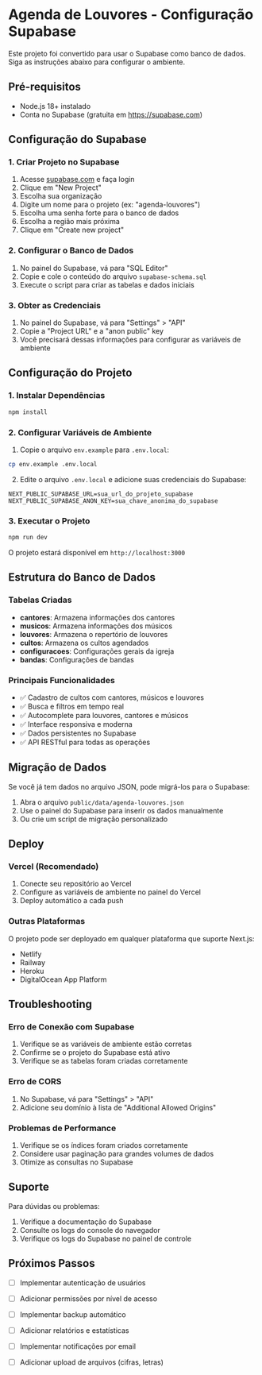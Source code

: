 # Agenda de Louvores - Configuração Supabase

Este projeto foi convertido para usar o Supabase como banco de dados. Siga as instruções abaixo para configurar o ambiente.

## Pré-requisitos

- Node.js 18+ instalado
- Conta no Supabase (gratuita em https://supabase.com)

## Configuração do Supabase

### 1. Criar Projeto no Supabase

1. Acesse [supabase.com](https://supabase.com) e faça login
2. Clique em "New Project"
3. Escolha sua organização
4. Digite um nome para o projeto (ex: "agenda-louvores")
5. Escolha uma senha forte para o banco de dados
6. Escolha a região mais próxima
7. Clique em "Create new project"

### 2. Configurar o Banco de Dados

1. No painel do Supabase, vá para "SQL Editor"
2. Copie e cole o conteúdo do arquivo `supabase-schema.sql`
3. Execute o script para criar as tabelas e dados iniciais

### 3. Obter as Credenciais

1. No painel do Supabase, vá para "Settings" > "API"
2. Copie a "Project URL" e a "anon public" key
3. Você precisará dessas informações para configurar as variáveis de ambiente

## Configuração do Projeto

### 1. Instalar Dependências

```bash
npm install
```

### 2. Configurar Variáveis de Ambiente

1. Copie o arquivo `env.example` para `.env.local`:
```bash
cp env.example .env.local
```

2. Edite o arquivo `.env.local` e adicione suas credenciais do Supabase:
```env
NEXT_PUBLIC_SUPABASE_URL=sua_url_do_projeto_supabase
NEXT_PUBLIC_SUPABASE_ANON_KEY=sua_chave_anonima_do_supabase
```

### 3. Executar o Projeto

```bash
npm run dev
```

O projeto estará disponível em `http://localhost:3000`

## Estrutura do Banco de Dados

### Tabelas Criadas

- **cantores**: Armazena informações dos cantores
- **musicos**: Armazena informações dos músicos
- **louvores**: Armazena o repertório de louvores
- **cultos**: Armazena os cultos agendados
- **configuracoes**: Configurações gerais da igreja
- **bandas**: Configurações de bandas

### Principais Funcionalidades

- ✅ Cadastro de cultos com cantores, músicos e louvores
- ✅ Busca e filtros em tempo real
- ✅ Autocomplete para louvores, cantores e músicos
- ✅ Interface responsiva e moderna
- ✅ Dados persistentes no Supabase
- ✅ API RESTful para todas as operações

## Migração de Dados

Se você já tem dados no arquivo JSON, pode migrá-los para o Supabase:

1. Abra o arquivo `public/data/agenda-louvores.json`
2. Use o painel do Supabase para inserir os dados manualmente
3. Ou crie um script de migração personalizado

## Deploy

### Vercel (Recomendado)

1. Conecte seu repositório ao Vercel
2. Configure as variáveis de ambiente no painel do Vercel
3. Deploy automático a cada push

### Outras Plataformas

O projeto pode ser deployado em qualquer plataforma que suporte Next.js:
- Netlify
- Railway
- Heroku
- DigitalOcean App Platform

## Troubleshooting

### Erro de Conexão com Supabase

1. Verifique se as variáveis de ambiente estão corretas
2. Confirme se o projeto do Supabase está ativo
3. Verifique se as tabelas foram criadas corretamente

### Erro de CORS

1. No Supabase, vá para "Settings" > "API"
2. Adicione seu domínio à lista de "Additional Allowed Origins"

### Problemas de Performance

1. Verifique se os índices foram criados corretamente
2. Considere usar paginação para grandes volumes de dados
3. Otimize as consultas no Supabase

## Suporte

Para dúvidas ou problemas:
1. Verifique a documentação do Supabase
2. Consulte os logs do console do navegador
3. Verifique os logs do Supabase no painel de controle

## Próximos Passos

- [ ] Implementar autenticação de usuários
- [ ] Adicionar permissões por nível de acesso
- [ ] Implementar backup automático
- [ ] Adicionar relatórios e estatísticas
- [ ] Implementar notificações por email
- [ ] Adicionar upload de arquivos (cifras, letras)

